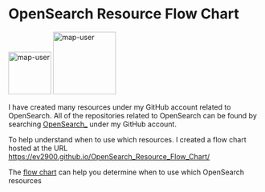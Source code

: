 # OpenSearch Resource Flow Chart

 <img width="85" alt="map-user" src="https://img.shields.io/badge/views-507-green"> <img width="125" alt="map-user" src="https://img.shields.io/badge/unique visits-183-green">

I have created many resources under my GitHub account related to OpenSearch. All of the repositories related to OpenSearch can be found by searching [OpenSearch_](https://github.com/ev2900?tab=repositories&q=OpenSearch_&type=&language=&sort=) under my GitHub account.

To help understand when to use which resources. I created a flow chart hosted at the URL https://ev2900.github.io/OpenSearch_Resource_Flow_Chart/

The [flow chart](https://ev2900.github.io/OpenSearch_Resource_Flow_Chart/) can help you determine when to use which OpenSearch resources
